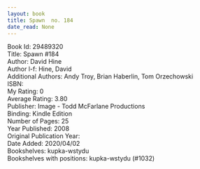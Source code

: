```yaml
---
layout: book
title: Spawn  no. 184
date_read: None
---
```


Book Id: 29489320<br />
Title: Spawn #184<br />
Author: David Hine<br />
Author l-f: Hine, David<br />
Additional Authors: Andy Troy, Brian Haberlin, Tom Orzechowski<br />
ISBN: <br />
My Rating: 0<br />
Average Rating: 3.80<br />
Publisher: Image - Todd McFarlane Productions<br />
Binding: Kindle Edition<br />
Number of Pages: 25<br />
Year Published: 2008<br />
Original Publication Year: <br />
Date Added: 2020/04/02<br />
Bookshelves: kupka-wstydu<br />
Bookshelves with positions: kupka-wstydu (#1032)<br />

